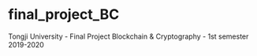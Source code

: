# final_project_BC
Tongji University - Final Project Blockchain &amp; Cryptography - 1st semester 2019-2020
